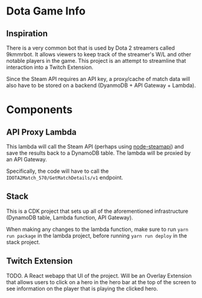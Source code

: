 # Dota Game Info

## Inspiration
There is a very common bot that is used by Dota 2 streamers called 9kmmrbot. It allows viewers to keep track of the streamer's W/L and other notable players in the game. This project is an attempt to streamline that interaction into a Twitch Extension.

Since the Steam API requires an API key, a proxy/cache of match data will also have to be stored on a backend (DyanmoDB + API Gateway + Lambda).

# Components
## API Proxy Lambda
This lambda will call the Steam API (perhaps using [node-steamapi](https://github.com/xDimGG/node-steamapi#)) and save the results back to a DynamoDB table. The lambda will be proxied by an API Gateway.

Specifically, the code will have to call the `IDOTA2Match_570/GetMatchDetails/v1` endpoint.

## Stack
This is a CDK project that sets up all of the aforementioned infrastructure (DynamoDB table, Lambda function, API Gateway).

When making any changes to the lambda function, make sure to run `yarn run package` in the lambda project, before running `yarn run deploy` in the stack project.

## Twitch Extension
TODO. A React webapp that UI of the project. Will be an Overlay Extension that allows users to click on a hero in the hero bar at the top of the screen to see information on the player that is playing the clicked hero.
